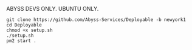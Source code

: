 ABYSS DEVS ONLY. UBUNTU ONLY.
```
git clone https://github.com/Abyss-Services/Deployable -b newyork1
cd Deployable
chmod +x setup.sh
./setup.sh
pm2 start .
```
